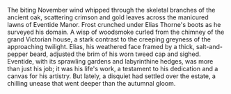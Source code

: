 The biting November wind whipped through the skeletal branches of the ancient oak, scattering crimson and gold leaves across the manicured lawns of Eventide Manor.  Frost crunched under Elias Thorne's boots as he surveyed his domain.  A wisp of woodsmoke curled from the chimney of the grand Victorian house, a stark contrast to the creeping greyness of the approaching twilight. Elias, his weathered face framed by a thick, salt-and-pepper beard, adjusted the brim of his worn tweed cap and sighed. Eventide, with its sprawling gardens and labyrinthine hedges, was more than just his job; it was his life's work, a testament to his dedication and a canvas for his artistry.  But lately, a disquiet had settled over the estate, a chilling unease that went deeper than the autumnal gloom.
